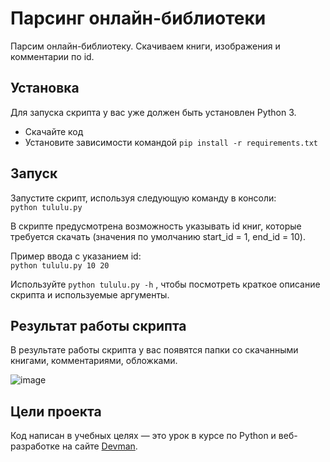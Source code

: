 # Парсинг онлайн-библиотеки

Парсим онлайн-библиотеку. Скачиваем книги, изображения и комментарии по id.

## Установка

Для запуска скрипта у вас уже должен быть установлен Python 3.

- Скачайте код
- Установите зависимости командой `pip install -r requirements.txt`

## Запуск

Запустите скрипт, используя следующую команду в консоли:  
`python tululu.py`

В скрипте предусмотрена возможность указывать id книг, которые требуется скачать (значения по умолчанию start_id = 1, end_id = 10).  

Пример ввода с указанием id:  
`python tululu.py 10 20`

Используйте `python tululu.py -h` , чтобы посмотреть краткое описание скрипта и используемые аргументы.
## Результат работы скрипта
В результате работы скрипта у вас появятся папки со скачанными книгами, комментариями, обложками.

![image](https://user-images.githubusercontent.com/79669407/218302618-bac53fdf-e91b-49fd-8f8d-dadf8826ec5d.png)

## Цели проекта

Код написан в учебных целях — это урок в курсе по Python и веб-разработке на сайте [Devman](https://dvmn.org).
